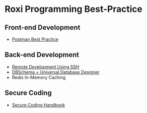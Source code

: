 # Roxi Programming Best-Practice



## Front-end Development
- [Postman Best Practice](Postman%20Best%20Practice/README.md)

## Back-end Development
- [Remote Development Using SSH](https://github.com/roxi-earth/Roxi-Programming-Best-Practice/blob/main/Remote%20Development%20Using%20SSH/README.md)
- [DBSchema = Universal Database Designer](https://dbschema.com/)
- Redis In-Memory Caching

## Secure Coding
- [Secure Coding Handbook](https://vladtoie.gitbook.io/secure-coding/)

